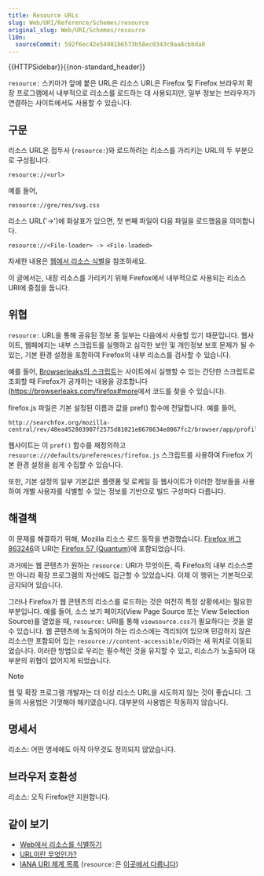 ```yaml
---
title: Resource URLs
slug: Web/URI/Reference/Schemes/resource
original_slug: Web/URI/Schemes/resource
l10n:
  sourceCommit: 592f6ec42e54981b6573b58ec0343c9aa8cbbda8
---
```


{{HTTPSidebar}}{{non-standard_header}}

`resource:` 스키마가 앞에 붙은 URL은 리소스 URL은 Firefox 및 Firefox 브라우저 확장 프로그램에서 내부적으로 리소스를 로드하는 데 사용되지만, 일부 정보는 브라우저가 연결하는 사이트에서도 사용할 수 있습니다.

## 구문

리소스 URL은 접두사 (`resource:`)와 로드하려는 리소스를 가리키는 URL의 두 부분으로 구성됩니다.

```url
resource://<url>
```

예를 들어,

```url
resource://gre/res/svg.css
```

리소스 URL('->')에 화살표가 있으면, 첫 번째 파일이 다음 파일을 로드했음을 의미합니다.

```url
resource://<File-loader> -> <File-loaded>
```

자세한 내용은 [웹에서 리소스 식별](/ko/docs/orphaned/Web/HTTP/Basics_of_HTTP/Identifying_resources_on_the_Web)을 참조하세요.

이 글에서는, 내장 리소스를 가리키기 위해 Firefox에서 내부적으로 사용되는 리소스 URI에 중점을 둡니다.

## 위협

`resource:` URL을 통해 공유된 정보 중 일부는 다음에서 사용할 있기 때문입니다. 웹사이트, 웹페에지는 내부 스크립트를 실행하고 심각한 보안 및 개인정보 보호 문제가 될 수 있는, 기본 환경 설정을 포함하여 Firefox의 내부 리소스를 검사할 수 있습니다.

예를 들어, [Browserleaks의 스크립트](https://browserleaks.com/firefox)는 사이트에서 실행할 수 있는 간단한 스크립트로 조회할 때 Firefox가 공개하는 내용을 강조합니다(<https://browserleaks.com/firefox#more>에서 코드를 찾을 수 있습니다).

firefox.js 파일은 기본 설정된 이름과 값을 pref() 함수에 전달합니다. 예를 들어,

```url
http://searchfox.org/mozilla-central/rev/48ea452803907f2575d81021e8678634e8067fc2/browser/app/profile/firefox.js#575
```

웹사이트는 이 `pref()` 함수를 재정의하고 `resource:///defaults/preferences/firefox.js` 스크립트를 사용하여 Firefox 기본 환경 설정을 쉽게 수집할 수 있습니다.

또한, 기본 설정의 일부 기본값은 플랫폼 및 로케일 등 웹사이트가 이러한 정보들을 사용하여 개별 사용자를 식별할 수 있는 정보를 기반으로 빌드 구성마다 다릅니다.

## 해결책

이 문제를 해결하기 위해, Mozilla 리소스 로드 동작을 변경했습니다. [Firefox 버그 863246](https://bugzil.la/863246)의 URI는 [Firefox 57 (Quantum)](/ko/docs/Mozilla/Firefox/Releases/57)에 포함되었습니다.

과거에는 웹 콘텐츠가 원하는 `resource:` URI가 무엇이든, 즉 Firefox의 내부 리소스뿐만 아니라 확장 프로그램의 자산에도 접근할 수 있었습니다. 이제 이 행위는 기본적으로 금지되어 있습니다.

그러나 Firefox가 웹 콘텐츠의 리소스를 로드하는 것은 여전히 특정 상황에서는 필요한 부분입니다. 예를 들어, 소스 보기 페이지(View Page Source 또는 View Selection Source)를 열었을 때, `resource:` URI를 통해 `viewsource.css`가 필요하다는 것을 알 수 있습니다. 웹 콘텐츠에 노출되어야 하는 리소스에는 격리되어 있으며 민감하지 않은 리소스만 포함되어 있는 `resource://content-accessible/`이라는 새 위치로 이동되었습니다. 이러한 방법으로 우리는 필수적인 것을 유지할 수 있고, 리소스가 노출되어 대부분의 위협이 없어지게 되었습니다.

> [!NOTE]
> 웹 및 확장 프로그램 개발자는 더 이상 리소스 URL을 시도하지 않는 것이 좋습니다.
> 그들의 사용법은 기껏해야 해키였습니다.
> 대부분의 사용법은 작동하지 않습니다.

## 명세서

리소스: 어떤 명세에도 아직 아무것도 정의되지 않았습니다.

## 브라우저 호환성

리소스: 오직 Firefox만 지원합니다.

## 같이 보기

- [Web에서 리소스를 식별하기](/ko/docs/orphaned/Web/HTTP/Basics_of_HTTP/Identifying_resources_on_the_Web)
- [URL이란 무엇인가?](/ko/docs/Learn/Common_questions/Web_mechanics/What_is_a_URL)
- [IANA URI 체계 목록](https://www.iana.org/assignments/uri-schemes/uri-schemes.xhtml) (`resource:`은 [이곳에서 다룹니다](https://www.iana.org/assignments/uri-schemes/prov/resource))
